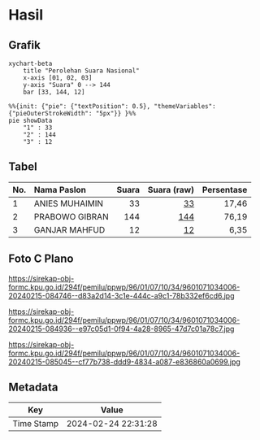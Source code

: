 # Hasil

## Grafik

```mermaid
xychart-beta
    title "Perolehan Suara Nasional"
    x-axis [01, 02, 03]
    y-axis "Suara" 0 --> 144
    bar [33, 144, 12]
```

```mermaid
%%{init: {"pie": {"textPosition": 0.5}, "themeVariables": {"pieOuterStrokeWidth": "5px"}} }%%
pie showData
    "1" : 33
    "2" : 144
    "3" : 12
```

## Tabel

| No. | Nama Paslon    | Suara | Suara (raw) | Persentase |
|:--- |:-------------- | -----:| -----------:| ----------:|
| 1   | ANIES MUHAIMIN | 33    | [33][p-1]   | 17,46      |
| 2   | PRABOWO GIBRAN | 144   | [144][p-2]  | 76,19      |
| 3   | GANJAR MAHFUD  | 12    | [12][p-3]   | 6,35       |


[p-1]: https://github.com/gigit-pemilu/pemilu-2024/blob/main/pilpres/hitung-suara/sub/96-papua-barat-daya/sub/01-sorong/sub/07-aimas/sub/1034-malagusa/sub/006-tps/sub/paslon-1.txt
[p-2]: https://github.com/gigit-pemilu/pemilu-2024/blob/main/pilpres/hitung-suara/sub/96-papua-barat-daya/sub/01-sorong/sub/07-aimas/sub/1034-malagusa/sub/006-tps/sub/paslon-2.txt
[p-3]: https://github.com/gigit-pemilu/pemilu-2024/blob/main/pilpres/hitung-suara/sub/96-papua-barat-daya/sub/01-sorong/sub/07-aimas/sub/1034-malagusa/sub/006-tps/sub/paslon-3.txt

## Foto C Plano

https://sirekap-obj-formc.kpu.go.id/294f/pemilu/ppwp/96/01/07/10/34/9601071034006-20240215-084746--d83a2d14-3c1e-444c-a9c1-78b332ef6cd6.jpg

https://sirekap-obj-formc.kpu.go.id/294f/pemilu/ppwp/96/01/07/10/34/9601071034006-20240215-084936--e97c05d1-0f94-4a28-8965-47d7c01a78c7.jpg

https://sirekap-obj-formc.kpu.go.id/294f/pemilu/ppwp/96/01/07/10/34/9601071034006-20240215-085045--cf77b738-ddd9-4834-a087-e836860a0699.jpg


## Metadata

| Key        | Value               |
| ---------- | ------------------- |
| Time Stamp | 2024-02-24 22:31:28 |



